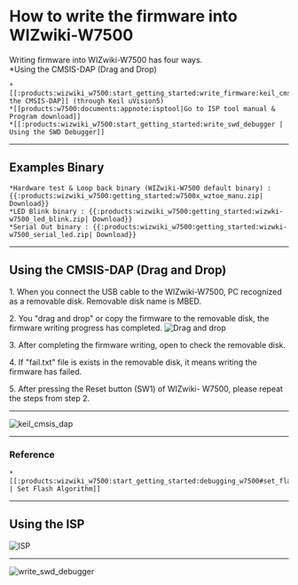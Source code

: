 # How to write the firmware into WIZwiki-W7500

Writing firmware into WIZwiki-W7500 has four ways.  
\*Using the CMSIS-DAP (Drag and Drop)

    *[[:products:wizwiki_w7500:start_getting_started:write_firmware:keil_cmsis_dap|Using the CMSIS-DAP]] (through Keil uVision5)
    *[[products:w7500:documents:appnote:isptool|Go to ISP tool manual & Program download]]
    *[[:products:wizwiki_w7500:start_getting_started:write_swd_debugger | Using the SWD Debugger]]

-----

## Examples Binary

    *Hardware test & Loop back binary (WIZwiki-W7500 default binary) : {{:products:wizwiki_w7500:getting_started:w7500x_wztoe_manu.zip| Download}}
    *LED Blink binary : {{:products:wizwiki_w7500:getting_started:wizwki-w7500_led_blink.zip| Download}}
    *Serial Out binary : {{:products:wizwiki_w7500:getting_started:wizwki-w7500_serial_led.zip| Download}}

-----

## Using the CMSIS-DAP (Drag and Drop)

1\. When you connect the USB cable to the WIZwiki-W7500, PC recognized
as a removable disk. Removable disk name is MBED.

2\. You "drag and drop" or copy the firmware to the removable disk, the
firmware writing progress has completed. ![Drag and
drop](/products/wizwiki_w7500/start_getting_started/drap_n_drop.png)

3\. After completing the firmware writing, open to check the removable
disk.

4\. If "fail.txt" file is exists in the removable disk, it means writing
the firmware has failed.

5\. After pressing the Reset button (SW1) of WIZwiki- W7500, please
repeat the steps from step 2.

-----

![keil\_cmsis\_dap](/page\>products/wizwiki_w7500/start_getting_started/write_firmware/keil_cmsis_dap)

-----

### Reference

    *[[:products:wizwiki_w7500:start_getting_started:debugging_w7500#set_flash_algorithm | Set Flash Algorithm]]

-----

## Using the ISP

![ISP](/page\>products/wizwiki_w7500/start_getting_started/write_firmware/ISP)

-----

![write\_swd\_debugger](/page\>products/wizwiki_w7500/start_getting_started/write_swd_debugger)
